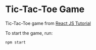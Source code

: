 Tic-Tac-Toe Game
===

Tic-Tac-Toe game from [React JS Tutorial](https://reactjs.org/tutorial/tutorial.html)


To start the game, run:

``
  npm start
``